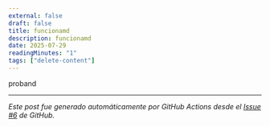 ```yaml
---
external: false
draft: false
title: funcionamd
description: funcionamd
date: 2025-07-29
readingMinutes: "1"
tags: ["delete-content"]
---
```


proband

---

*Este post fue generado automáticamente por GitHub Actions desde el [Issue #6](https://github.com/faustocalvinio/blog-fausto/issues/6) de GitHub.*
